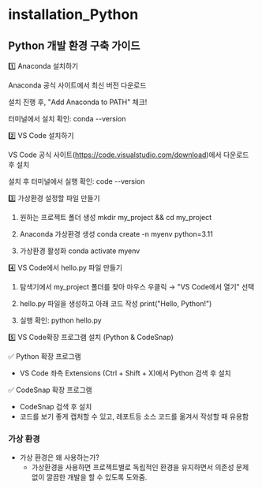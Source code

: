 # installation_Python

## Python 개발 환경 구축 가이드

1️⃣ Anaconda 설치하기

Anaconda 공식 사이트에서 최신 버전 다운로드

설치 진행 후, "Add Anaconda to PATH" 체크!

터미널에서 설치 확인:
conda --version

2️⃣ VS Code 설치하기

VS Code 공식 사이트(https://code.visualstudio.com/download)에서 다운로드 후 설치

설치 후 터미널에서 실행 확인:
code --version

3️⃣ 가상환경 설정할 파일 만들기

1. 원하는 프로젝트 폴더 생성
mkdir my_project && cd my_project

2. Anaconda 가상환경 생성
conda create -n myenv python=3.11

3. 가상환경 활성화
conda activate myenv

4️⃣ VS Code에서 hello.py 파일 만들기

1. 탐색기에서 my_project 폴더를 찾아 마우스 우클릭 → "VS Code에서 열기" 선택

2. hello.py 파일을 생성하고 아래 코드 작성
print("Hello, Python!")

3. 실행 확인:
python hello.py

5️⃣ VS Code확장 프로그램 설치 (Python & CodeSnap)

✅ Python 확장 프로그램
- VS Code 좌측 Extensions (Ctrl + Shift + X)에서 Python 검색 후 설치

✅ CodeSnap 확장 프로그램
- CodeSnap 검색 후 설치
- 코드를 보기 좋게 캡처할 수 있고, 레포트등 소스 코드를 옮겨서 작성할 때 유용함

### 가상 환경
- 가상 환경은 왜 사용하는가?
  - 가상환경을 사용하면 프로젝트별로 독립적인 환경을 유지하면서 의존성 문제 없이 깔끔한 개발을 할 수 있도록 도와줌.

